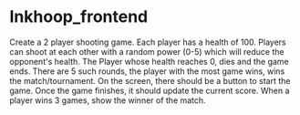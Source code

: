 # Inkhoop_frontend
Create a 2 player shooting game. Each player has a health of 100. Players can shoot at each other with a random power (0-5) which will reduce the opponent's health. The Player whose health reaches 0, dies and the game ends.  There are 5 such rounds, the player with the most game wins, wins the match/tournament.  On the screen, there should be a button to start the game. Once the game finishes, it should update the current score. When a player wins 3 games, show the winner of the match.
